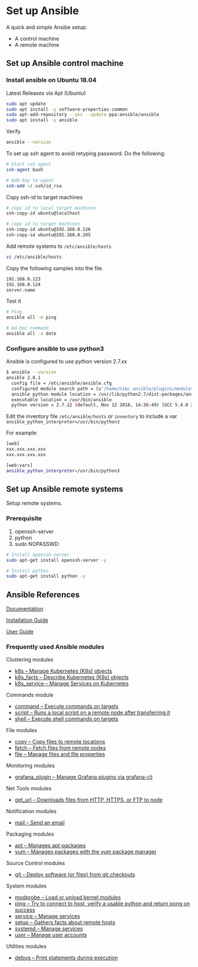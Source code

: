 
# Set up Ansible

A quick and simple Ansibe setup:

* A control machine
* A remote machine

## Set up Ansible control machine

### Install ansible on Ubuntu 18.04

Latest Releases via Apt (Ubuntu)

```sh
sudo apt update
sudo apt install -y software-properties-common
sudo apt-add-repository --yes --update ppa:ansible/ansible
sudo apt install -y ansible
```

Verify

```sh
ansible --version
```

To set up ssh agent to avoid retyping password. Do the following:

```sh
# Start ssh agent
ssh-agent bash

# Add key to agent
ssh-add ~/.ssh/id_rsa
```

Copy ssh-id to target machines

```sh
# copy id to local target machines
ssh-copy-id ubuntu@localhost

# copy id to target machines
ssh-copy-id ubuntu@192.168.0.126
ssh-copy-id ubuntu@192.168.0.205
```

Add remote systems to `/etc/ansible/hosts`

```sh
vi /etc/ansible/hosts
```

Copy the following samples into the file.

```sh
192.168.0.123
192.168.0.124
server.name
```

Test it

```sh
# Ping
ansible all -m ping

# Ad-hoc command
ansible all -a date
```
### Configure ansible to use python3

Ansible is configured to use python version 2.7.xx

```sh
$ ansible --version
ansible 2.8.1
  config file = /etc/ansible/ansible.cfg
  configured module search path = [u'/home/nim/.ansible/plugins/modules', u'/usr/share/ansible/plugins/modules']
  ansible python module location = /usr/lib/python2.7/dist-packages/ansible
  executable location = /usr/bin/ansible
  python version = 2.7.12 (default, Nov 12 2018, 14:36:49) [GCC 5.4.0 20160609]
```

Edit the inventory file `/etc/ansible/hosts` or `inventory` to include a var  `ansible_python_interpreter=/usr/bin/python3`

For example:

```sh
[web]
xxx.xxx.xxx.xxx  
xxx.xxx.xxx.xxx  

[web:vars]
ansible_python_interpreter=/usr/bin/python3
```

## Set up Ansible remote systems

Setup remote systems.

### Prerequisite

1. openssh-server
2. python
3. sudo NOPASSWD:

```sh
# Install openssh-server
sudo apt-get install openssh-server -y

# Install python
sudo apt-get install python -y
```

## Ansible References

[Documentation](https://docs.ansible.com/ansible/latest/index.html)

[Installation Guide](https://docs.ansible.com/ansible/latest/installation_guide/index.html)

[User Guide](https://docs.ansible.com/ansible/latest/user_guide/index.html)



### Frequently used Ansible modules

Clustering modules

* [k8s – Manage Kubernetes (K8s) objects](https://docs.ansible.com/ansible/latest/modules/k8s_module.html#k8s-module)
* [k8s_facts – Describe Kubernetes (K8s) objects](https://docs.ansible.com/ansible/latest/modules/k8s_facts_module.html#k8s-facts-module)
* [k8s_service – Manage Services on Kubernetes](https://docs.ansible.com/ansible/latest/modules/k8s_service_module.html#k8s-service-module)

Commands module

* [command – Execute commands on targets](https://docs.ansible.com/ansible/latest/modules/command_module.html#command-module)
* [script – Runs a local script on a remote node after transferring it](https://docs.ansible.com/ansible/latest/modules/script_module.html#script-module)
* [shell – Execute shell commands on targets](https://docs.ansible.com/ansible/latest/modules/shell_module.html#shell-module)

File modules

* [copy – Copy files to remote locations](https://docs.ansible.com/ansible/latest/modules/copy_module.html#copy-module)
* [fetch – Fetch files from remote nodes](https://docs.ansible.com/ansible/latest/modules/fetch_module.html#fetch-module)
* [file – Manage files and file properties](https://docs.ansible.com/ansible/latest/modules/file_module.html#file-module)

Monitoring modules

* [grafana_plugin – Manage Grafana plugins via grafana-cli](https://docs.ansible.com/ansible/latest/modules/grafana_plugin_module.html#grafana-plugin-module)

Net Tools modules

* [get_url – Downloads files from HTTP, HTTPS, or FTP to node](https://docs.ansible.com/ansible/latest/modules/get_url_module.html#get-url-module)

Notification modules

* [mail – Send an email](https://docs.ansible.com/ansible/latest/modules/mail_module.html#mail-module)

Packaging modules

* [apt – Manages apt-packages](https://docs.ansible.com/ansible/latest/modules/apt_module.html#apt-module)
* [yum – Manages packages with the yum package manager](https://docs.ansible.com/ansible/latest/modules/yum_module.html#yum-module)

Source Control modules

* [git – Deploy software (or files) from git checkouts](https://docs.ansible.com/ansible/latest/modules/git_module.html#git-module)


System modules

* [modprobe – Load or unload kernel modules](https://docs.ansible.com/ansible/latest/modules/modprobe_module.html#modprobe-module)
* [ping – Try to connect to host, verify a usable python and return pong on success](https://docs.ansible.com/ansible/latest/modules/ping_module.html#ping-module)
* [service – Manage services](https://docs.ansible.com/ansible/latest/modules/service_module.html#service-module)
* [setup – Gathers facts about remote hosts](https://docs.ansible.com/ansible/latest/modules/setup_module.html#setup-module)
* [systemd – Manage services](https://docs.ansible.com/ansible/latest/modules/systemd_module.html#systemd-module)
* [user – Manage user accounts](https://docs.ansible.com/ansible/latest/modules/user_module.html#user-module)

Utilities modules
* [debug – Print statements during execution](https://docs.ansible.com/ansible/latest/modules/debug_module.html#debug-module)